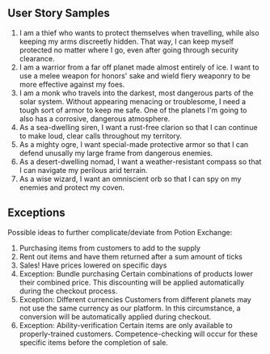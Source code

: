 ## User Story Samples
1. I am a thief who wants to protect themselves when travelling, while also keeping my arms discreetly hidden. That way, I can keep myself protected no matter where I go, even after going through security clearance.
2. I am a warrior from a far off planet made almost entirely of ice. I want to use a melee weapon for honors' sake and wield fiery weaponry to be more effective against my foes.
3. I am a monk who travels into the darkest, most dangerous parts of the solar system. Without appearing menacing or troublesome, I need a tough sort of armor to keep me safe. One of the planets I'm going to also has a corrosive, dangerous atmosphere.
4. As a sea-dwelling siren, I want a rust-free clarion so that I can continue to make loud, clear calls throughout my territory. 
5. As a mighty ogre, I want special-made protective armor so that I can defend unusally my large frame from dangerous enemies. 
6. As a desert-dwelling nomad, I want a weather-resistant compass so that I can navigate my perilous arid terrain. 
7. As a wise wizard, I want an omniscient orb so that I can spy on my enemies and protect my coven.

## Exceptions

Possible ideas to further complicate/deviate from Potion Exchange:
1. Purchasing items from customers to add to the supply
2. Rent out items and have them returned after a sum amount of ticks
3. Sales! Have prices lowered on specific days
4. Exception: Bundle purchasing
Certain combinations of products lower their combined price. This discounting will be
applied automatically during the checkout process. 
5. Exception: Different currencies
Customers from different planets may not use the same currency as our platform. In this 
circumstance, a conversion will be automatically applied during checkout.
6. Exception: Ability-verification
Certain items are only available to properly-trained customers. Competence-checking will
occur for these specific items before the completion of sale. 


